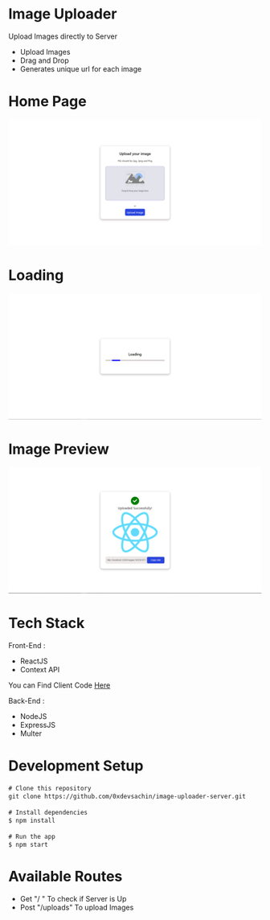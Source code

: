 # Image Uploader

Upload Images directly to Server 

* Upload Images
* Drag and Drop 
* Generates unique url for each image

# Home Page 

<img src="./assets/image01.png" />


# Loading 

<img src="./assets/image02.png" />


# Image Preview 

<img src="./assets/image03.png" />


# Tech Stack 
 Front-End :

* ReactJS
* Context API

You can Find Client Code [Here](https://github.com/0xdevsachin/image-uploader-client)

Back-End : 

* NodeJS
* ExpressJS
* Multer


# Development Setup

```shell
# Clone this repository
git clone https://github.com/0xdevsachin/image-uploader-server.git

# Install dependencies
$ npm install

# Run the app
$ npm start
```

# Available Routes

* Get  "/ " To check if Server is Up
* Post "/uploads" To upload Images